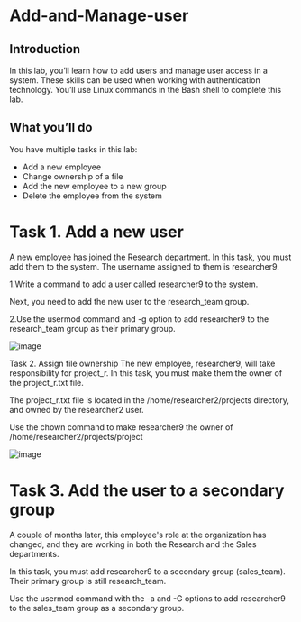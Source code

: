 # Add-and-Manage-user
<h2>Introduction</h2>

In this lab, you’ll learn how to add users and manage user access in a system. These skills can be used when working with authentication technology. You’ll use Linux commands in the Bash shell to complete this lab.

<h2>What you’ll do</h2>

You have multiple tasks in this lab:
- Add a new employee
- Change ownership of a file
- Add the new employee to a new group
- Delete the employee from the system

<h1>Task 1. Add a new user</h1>
A new employee has joined the Research department. In this task, you must add them to the system. The username assigned to them is researcher9.

1.Write a command to add a user called researcher9 to the system.

Next, you need to add the new user to the research_team group.

2.Use the usermod command and -g option to add researcher9 to the research_team group as their primary group.

![image](https://github.com/user-attachments/assets/3418553f-cf64-47e7-879b-79df91d06ed3)

Task 2. Assign file ownership
The new employee, researcher9, will take responsibility for project_r. In this task, you must make them the owner of the project_r.txt file.

The project_r.txt file is located in the /home/researcher2/projects directory, and owned by the researcher2 user.

Use the chown command to make researcher9 the owner of /home/researcher2/projects/project

![image](https://github.com/user-attachments/assets/64cee0d8-8001-4b02-ac18-46d8e740113e)


<h1>Task 3. Add the user to a secondary group</h1>
A couple of months later, this employee's role at the organization has changed, and they are working in both the Research and the Sales departments.

In this task, you must add researcher9 to a secondary group (sales_team). Their primary group is still research_team.

Use the usermod command with the -a and -G options to add researcher9 to the sales_team group as a secondary group.

